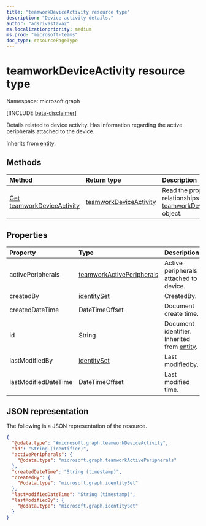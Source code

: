 ```yaml
---
title: "teamworkDeviceActivity resource type"
description: "Device activity details."
author: "adsrivastava2"
ms.localizationpriority: medium
ms.prod: "microsoft-teams"
doc_type: resourcePageType
---
```


# teamworkDeviceActivity resource type

Namespace: microsoft.graph

[!INCLUDE [beta-disclaimer](../../includes/beta-disclaimer.md)]

Details related to device activity. Has information regarding the active peripherals attached to the device.

Inherits from [entity](../resources/entity.md).

## Methods
|Method|Return type|Description|
|:---|:---|:---|
|[Get teamworkDeviceActivity](../api/teamworkdeviceactivity-get.md)|[teamworkDeviceActivity](../resources/teamworkdeviceactivity.md)|Read the properties and relationships of a [teamworkDeviceActivity](../resources/teamworkdeviceactivity.md) object.|

## Properties
|Property|Type|Description|
|:---|:---|:---|
|activePeripherals|[teamworkActivePeripherals](../resources/teamworkactiveperipherals.md)|Active peripherals attached to device.|
|createdBy|[identitySet](../resources/intune-identityset.md)|CreatedBy.|
|createdDateTime|DateTimeOffset|Document create time.|
|id|String|Document identifier. Inherited from [entity](../resources/entity.md).|
|lastModifiedBy|[identitySet](../resources/intune-identityset.md)|Last modifiedby.|
|lastModifiedDateTime|DateTimeOffset|Last modified time.|


## JSON representation
The following is a JSON representation of the resource.
<!-- {
  "blockType": "resource",
  "keyProperty": "id",
  "@odata.type": "microsoft.graph.teamworkDeviceActivity",
  "baseType": "microsoft.graph.entity",
  "openType": false
}
-->
``` json
{
  "@odata.type": "#microsoft.graph.teamworkDeviceActivity",
  "id": "String (identifier)",
  "activePeripherals": {
    "@odata.type": "microsoft.graph.teamworkActivePeripherals"
  },
  "createdDateTime": "String (timestamp)",
  "createdBy": {
    "@odata.type": "microsoft.graph.identitySet"
  },
  "lastModifiedDateTime": "String (timestamp)",
  "lastModifiedBy": {
    "@odata.type": "microsoft.graph.identitySet"
  }
}
```

